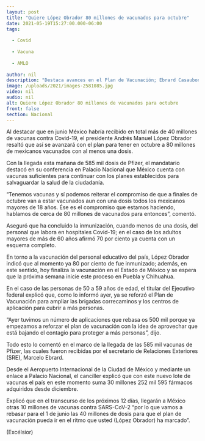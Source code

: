 ```yaml
---
layout: post
title: "Quiere López Obrador 80 millones de vacunados para octubre"
date: 2021-05-19T15:27:00.000-06:00
tags:
  
  - Covid
  
  - Vacuna
  
  - AMLO
  
author: nil
description: "Destaca avances en el Plan de Vacunación; Ebrard Casaubon recibe 585 mil dosis de Pfizer; en próximos 12 días llegarán 10 millones de vacunas, informa el canciller"
image: /uploads/2021/images-2581085.jpg
video: nil
audio: nil
alt: Quiere López Obrador 80 millones de vacunados para octubre
front: false
section: Nacional
---
```


Al destacar que en junio México habría recibido en total más de 40 millones de vacunas contra Covid-19, el presidente Andrés Manuel López Obrador resaltó que así se avanzará con el plan para tener en octubre a 80 millones de mexicanos vacunados con al menos una dosis.

Con la llegada esta mañana de 585 mil dosis de Pfizer, el mandatario destacó en su conferencia en Palacio Nacional que México cuenta con vacunas suficientes para continuar con los planes establecidos para salvaguardar la salud de la ciudadanía.

“Tenemos vacunas y sí podemos reiterar el compromiso de que a finales de octubre van a estar vacunados aun con una dosis todos los mexicanos mayores de 18 años. Ése es el compromiso que estamos haciendo, hablamos de cerca de 80 millones de vacunados para entonces”, comentó.

Aseguró que ha concluido la inmunización, cuando menos de una dosis, del personal que labora en hospitales Covid-19; en el caso de los adultos mayores de más de 60 años afirmó 70 por ciento ya cuenta con un esquema completo.

En torno a la vacunación del personal educativo del país, López Obrador indicó que al momento ya 80 por ciento de fue inmunizado; además, en este sentido, hoy finaliza la vacunación en el Estado de México y se espera que la próxima semana inicie este proceso en Puebla y Chihuahua.

En el caso de las personas de 50 a 59 años de edad, el titular del Ejecutivo federal explicó que, como lo informó ayer, ya se reforzó el Plan de Vacunación para ampliar las brigadas correcaminos y los centros de aplicación para cubrir a más personas.

“Ayer tuvimos un número de aplicaciones que rebasa os 500 mil porque ya empezamos a reforzar el plan de vacunación con la idea de aprovechar que está bajando el contagio para proteger a más personas”, dijo.

Todo esto lo comentó en el marco de la llegada de las 585 mil vacunas de Pfizer, las cuales fueron recibidas por el secretario de Relaciones Exteriores (SRE), Marcelo Ebrard.

Desde el Aeropuerto Internacional de la Ciudad de México y mediante un enlace a Palacio Nacional, el canciller explicó que con este nuevo lote de vacunas el país en este momento suma 30 millones 252 mil 595 fármacos adquiridos desde diciembre.

Explicó que en el transcurso de los próximos 12 días, llegarán a México otras 10 millones de vacunas contra SARS-CoV-2 “por lo que vamos a rebasar para el 1 de junio las 40 millones de dosis para que el plan de vacunación pueda ir en el ritmo que usted (López Obrador) ha marcado”.

(Excélsior)